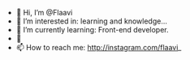 - 👋 Hi, I’m @Flaavi
- 👀 I’m interested in: learning and knowledge...
- 🌱 I’m currently learning: Front-end developer.
- 💞️
- 📫 How to reach me: http://instagram.com/flaavi_

<!---
Flaavi/Flaavi is a ✨ special ✨ repository because its `README.md` (this file) appears on your GitHub profile.
You can click the Preview link to take a look at your changes.
--->
